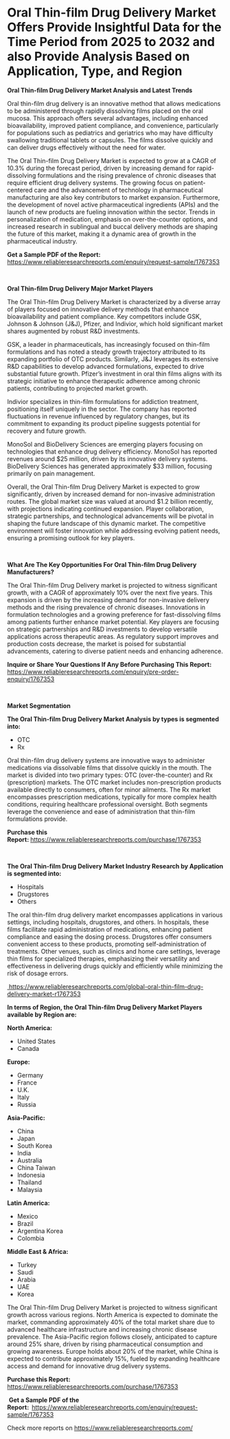 <p><h1>Oral Thin-film Drug Delivery Market Offers Provide Insightful Data for the Time Period from 2025 to 2032 and also Provide Analysis Based on Application, Type, and Region</h1></p><p><strong>Oral Thin-film Drug Delivery Market Analysis and Latest Trends</strong></p>
<p><p>Oral thin-film drug delivery is an innovative method that allows medications to be administered through rapidly dissolving films placed on the oral mucosa. This approach offers several advantages, including enhanced bioavailability, improved patient compliance, and convenience, particularly for populations such as pediatrics and geriatrics who may have difficulty swallowing traditional tablets or capsules. The films dissolve quickly and can deliver drugs effectively without the need for water.</p><p>The Oral Thin-film Drug Delivery Market is expected to grow at a CAGR of 10.3% during the forecast period, driven by increasing demand for rapid-dissolving formulations and the rising prevalence of chronic diseases that require efficient drug delivery systems. The growing focus on patient-centered care and the advancement of technology in pharmaceutical manufacturing are also key contributors to market expansion. Furthermore, the development of novel active pharmaceutical ingredients (APIs) and the launch of new products are fueling innovation within the sector. Trends in personalization of medication, emphasis on over-the-counter options, and increased research in sublingual and buccal delivery methods are shaping the future of this market, making it a dynamic area of growth in the pharmaceutical industry.</p></p>
<p><strong>Get a Sample PDF of the Report:&nbsp;</strong> <a href="https://www.reliableresearchreports.com/enquiry/request-sample/1767353?utm_campaign=2186&utm_medium=2&utm_source=Github&utm_content=ia&utm_term=09032025&utm_id=oral-thin-film-drug-delivery">https://www.reliableresearchreports.com/enquiry/request-sample/1767353</a></p>
<p>&nbsp;</p>
<p><strong>Oral Thin-film Drug Delivery Major Market Players</strong></p>
<p><p>The Oral Thin-film Drug Delivery Market is characterized by a diverse array of players focused on innovative delivery methods that enhance bioavailability and patient compliance. Key competitors include GSK, Johnson & Johnson (J&J), Pfizer, and Indivior, which hold significant market shares augmented by robust R&D investments.</p><p>GSK, a leader in pharmaceuticals, has increasingly focused on thin-film formulations and has noted a steady growth trajectory attributed to its expanding portfolio of OTC products. Similarly, J&J leverages its extensive R&D capabilities to develop advanced formulations, expected to drive substantial future growth. Pfizer’s investment in oral thin films aligns with its strategic initiative to enhance therapeutic adherence among chronic patients, contributing to projected market growth.</p><p>Indivior specializes in thin-film formulations for addiction treatment, positioning itself uniquely in the sector. The company has reported fluctuations in revenue influenced by regulatory changes, but its commitment to expanding its product pipeline suggests potential for recovery and future growth.</p><p>MonoSol and BioDelivery Sciences are emerging players focusing on technologies that enhance drug delivery efficiency. MonoSol has reported revenues around $25 million, driven by its innovative delivery systems. BioDelivery Sciences has generated approximately $33 million, focusing primarily on pain management.</p><p>Overall, the Oral Thin-film Drug Delivery Market is expected to grow significantly, driven by increased demand for non-invasive administration routes. The global market size was valued at around $1.2 billion recently, with projections indicating continued expansion. Player collaboration, strategic partnerships, and technological advancements will be pivotal in shaping the future landscape of this dynamic market. The competitive environment will foster innovation while addressing evolving patient needs, ensuring a promising outlook for key players.</p></p>
<p>&nbsp;</p>
<p><strong>What Are The Key Opportunities For Oral Thin-film Drug Delivery Manufacturers?</strong></p>
<p><p>The Oral Thin-film Drug Delivery market is projected to witness significant growth, with a CAGR of approximately 10% over the next five years. This expansion is driven by the increasing demand for non-invasive delivery methods and the rising prevalence of chronic diseases. Innovations in formulation technologies and a growing preference for fast-dissolving films among patients further enhance market potential. Key players are focusing on strategic partnerships and R&D investments to develop versatile applications across therapeutic areas. As regulatory support improves and production costs decrease, the market is poised for substantial advancements, catering to diverse patient needs and enhancing adherence.</p></p>
<p><strong>Inquire or Share Your Questions If Any Before Purchasing This Report:</strong> <a href="https://www.reliableresearchreports.com/enquiry/pre-order-enquiry/1767353?utm_campaign=2186&utm_medium=2&utm_source=Github&utm_content=ia&utm_term=09032025&utm_id=oral-thin-film-drug-delivery">https://www.reliableresearchreports.com/enquiry/pre-order-enquiry/1767353</a></p>
<p>&nbsp;</p>
<p><strong>Market Segmentation</strong></p>
<p><strong>The Oral Thin-film Drug Delivery Market Analysis by types is segmented into:</strong></p>
<p><ul><li>OTC</li><li>Rx</li></ul></p>
<p><p>Oral thin-film drug delivery systems are innovative ways to administer medications via dissolvable films that dissolve quickly in the mouth. The market is divided into two primary types: OTC (over-the-counter) and Rx (prescription) markets. The OTC market includes non-prescription products available directly to consumers, often for minor ailments. The Rx market encompasses prescription medications, typically for more complex health conditions, requiring healthcare professional oversight. Both segments leverage the convenience and ease of administration that thin-film formulations provide.</p></p>
<p><strong>Purchase this Report:&nbsp;</strong><a href="https://www.reliableresearchreports.com/purchase/1767353?utm_campaign=2186&utm_medium=2&utm_source=Github&utm_content=ia&utm_term=09032025&utm_id=oral-thin-film-drug-delivery">https://www.reliableresearchreports.com/purchase/1767353</a></p>
<p>&nbsp;</p>
<p><strong>The Oral Thin-film Drug Delivery Market Industry Research by Application is segmented into:</strong></p>
<p><ul><li>Hospitals</li><li>Drugstores</li><li>Others</li></ul></p>
<p><p>The oral thin-film drug delivery market encompasses applications in various settings, including hospitals, drugstores, and others. In hospitals, these films facilitate rapid administration of medications, enhancing patient compliance and easing the dosing process. Drugstores offer consumers convenient access to these products, promoting self-administration of treatments. Other venues, such as clinics and home care settings, leverage thin films for specialized therapies, emphasizing their versatility and effectiveness in delivering drugs quickly and efficiently while minimizing the risk of dosage errors.</p></p>
<p><a href="https://www.reliableresearchreports.com/global-oral-thin-film-drug-delivery-market-r1767353?utm_campaign=2186&utm_medium=2&utm_source=Github&utm_content=ia&utm_term=09032025&utm_id=oral-thin-film-drug-delivery">&nbsp;https://www.reliableresearchreports.com/global-oral-thin-film-drug-delivery-market-r1767353</a></p>
<p><strong>In terms of Region, the Oral Thin-film Drug Delivery Market Players available by Region are:</strong></p>
<p>
    <p> <strong> North America: </strong>
        <ul>
            <li>United States</li>
            <li>Canada</li>
        </ul>
        </p> 
    <p> <strong> Europe: </strong>
        <ul>
            <li>Germany</li>
            <li>France</li>
            <li>U.K.</li>
            <li>Italy</li>
            <li>Russia</li>
        </ul>
        </p> 
    <p> <strong> Asia-Pacific: </strong>
        <ul>
            <li>China</li>
            <li>Japan</li>
            <li>South Korea</li>
            <li>India</li>
            <li>Australia</li>
            <li>China Taiwan</li>
            <li>Indonesia</li>
            <li>Thailand</li>
            <li>Malaysia</li>
        </ul>
        </p> 
    <p> <strong> Latin America: </strong>
        <ul>
            <li>Mexico</li>
            <li>Brazil</li>
            <li>Argentina Korea</li>
            <li>Colombia</li>
        </ul>
        </p> 
    <p> <strong> Middle East & Africa: </strong>
        <ul>
            <li>Turkey</li>
            <li>Saudi</li>
            <li>Arabia</li>
            <li>UAE</li>
            <li>Korea</li>
        </ul>
    </p>
    </p>
<p><p>The Oral Thin-film Drug Delivery Market is projected to witness significant growth across various regions. North America is expected to dominate the market, commanding approximately 40% of the total market share due to advanced healthcare infrastructure and increasing chronic disease prevalence. The Asia-Pacific region follows closely, anticipated to capture around 25% share, driven by rising pharmaceutical consumption and growing awareness. Europe holds about 20% of the market, while China is expected to contribute approximately 15%, fueled by expanding healthcare access and demand for innovative drug delivery systems.</p></p>
<p><strong>Purchase this Report: </strong><a href="https://www.reliableresearchreports.com/purchase/1767353?utm_campaign=2186&utm_medium=2&utm_source=Github&utm_content=ia&utm_term=09032025&utm_id=oral-thin-film-drug-delivery">https://www.reliableresearchreports.com/purchase/1767353</a></p>
<p>&nbsp;<strong>Get a Sample PDF of the Report:&nbsp;&nbsp;</strong><a href="https://www.reliableresearchreports.com/enquiry/request-sample/1767353?utm_campaign=2186&utm_medium=2&utm_source=Github&utm_content=ia&utm_term=09032025&utm_id=oral-thin-film-drug-delivery">https://www.reliableresearchreports.com/enquiry/request-sample/1767353</a></p>
<p><strong></strong></p>
<p>Check more reports on <a href="https://www.reliableresearchreports.com/?utm_campaign=2186&utm_medium=2&utm_source=Github&utm_content=ia&utm_term=09032025&utm_id=oral-thin-film-drug-delivery">https://www.reliableresearchreports.com/</a></p>